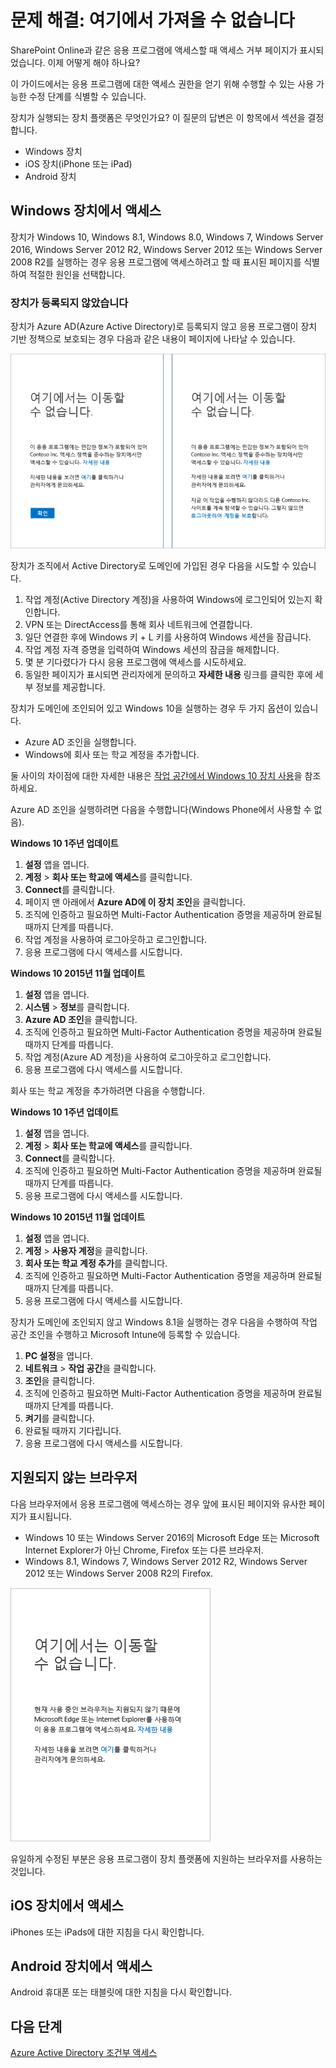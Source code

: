 <properties
	pageTitle="문제 해결: 여기에서 가져올 수 없습니다 | Microsoft Azure"
	description="이 항목에서는 응용 프로그램에 대한 액세스 권한을 얻기 위해 수행할 수 있는 사용 가능한 수정 단계를 식별할 수 있습니다."
	services="active-directory"
	keywords="장치 기반 조건부 액세스, 장치 등록, 장치 등록 사용, 장치 등록 및 MDM"
	documentationCenter=""
	authors="markusvi"
	manager="femila"
	editor=""/>

<tags
	ms.service="active-directory"
	ms.workload="identity"
	ms.tgt_pltfrm="na"
	ms.devlang="na"
	ms.topic="get-started-article"
	ms.date="08/23/2016"
	ms.author="markvi"/>


# 문제 해결: 여기에서 가져올 수 없습니다

SharePoint Online과 같은 응용 프로그램에 액세스할 때 액세스 거부 페이지가 표시되었습니다. 이제 어떻게 해야 하나요?

이 가이드에서는 응용 프로그램에 대한 액세스 권한을 얻기 위해 수행할 수 있는 사용 가능한 수정 단계를 식별할 수 있습니다.



장치가 실행되는 장치 플랫폼은 무엇인가요? 이 질문의 답변은 이 항목에서 섹션을 결정합니다.


-	Windows 장치
-	iOS 장치(iPhone 또는 iPad)
-	Android 장치

## Windows 장치에서 액세스

장치가 Windows 10, Windows 8.1, Windows 8.0, Windows 7, Windows Server 2016, Windows Server 2012 R2, Windows Server 2012 또는 Windows Server 2008 R2를 실행하는 경우 응용 프로그램에 액세스하려고 할 때 표시된 페이지를 식별하여 적절한 원인을 선택합니다.

### 장치가 등록되지 않았습니다

장치가 Azure AD(Azure Active Directory)로 등록되지 않고 응용 프로그램이 장치 기반 정책으로 보호되는 경우 다음과 같은 내용이 페이지에 나타날 수 있습니다.

![등록되지 않은 장치에 대한 "여기에서 가져올 수 없습니다" 메시지](./media/active-directory-conditional-access-device-remediation/01.png "시나리오")



장치가 조직에서 Active Directory로 도메인에 가입된 경우 다음을 시도할 수 있습니다.

1.	작업 계정(Active Directory 계정)을 사용하여 Windows에 로그인되어 있는지 확인합니다.
2.	VPN 또는 DirectAccess를 통해 회사 네트워크에 연결합니다.
3.	일단 연결한 후에 Windows 키 + L 키를 사용하여 Windows 세션을 잠급니다.
4.	작업 계정 자격 증명을 입력하여 Windows 세션의 잠금을 해제합니다.
5.	몇 분 기다렸다가 다시 응용 프로그램에 액세스를 시도하세요.
6.	동일한 페이지가 표시되면 관리자에게 문의하고 **자세한 내용** 링크를 클릭한 후에 세부 정보를 제공합니다.

장치가 도메인에 조인되어 있고 Windows 10을 실행하는 경우 두 가지 옵션이 있습니다.

- Azure AD 조인을 실행합니다.
- Windows에 회사 또는 학교 계정을 추가합니다.

둘 사이의 차이점에 대한 자세한 내용은 [작업 공간에서 Windows 10 장치 사용](active-directory-azureadjoin-windows10-devices.md)을 참조하세요.

Azure AD 조인을 실행하려면 다음을 수행합니다(Windows Phone에서 사용할 수 없음).

**Windows 10 1주년 업데이트**

1.	**설정** 앱을 엽니다.
2.	**계정** > **회사 또는 학교에 액세스**를 클릭합니다.
3.	**Connect**를 클릭합니다.
4.	페이지 맨 아래에서 **Azure AD에 이 장치 조인**을 클릭합니다.
5.	조직에 인증하고 필요하면 Multi-Factor Authentication 증명을 제공하며 완료될 때까지 단계를 따릅니다.
6.	작업 계정을 사용하여 로그아웃하고 로그인합니다.
7.	응용 프로그램에 다시 액세스를 시도합니다.




**Windows 10 2015년 11월 업데이트**


1.	**설정** 앱을 엽니다.
2.	**시스템** > **정보**를 클릭합니다.
3.	**Azure AD 조인**을 클릭합니다.
4.	조직에 인증하고 필요하면 Multi-Factor Authentication 증명을 제공하며 완료될 때까지 단계를 따릅니다.
5.	작업 계정(Azure AD 계정)을 사용하여 로그아웃하고 로그인합니다.
6.	응용 프로그램에 다시 액세스를 시도합니다.

회사 또는 학교 계정을 추가하려면 다음을 수행합니다.

**Windows 10 1주년 업데이트**

1.	**설정** 앱을 엽니다.
2.	**계정** > **회사 또는 학교에 액세스**를 클릭합니다.
3.	**Connect**를 클릭합니다.
4.	조직에 인증하고 필요하면 Multi-Factor Authentication 증명을 제공하며 완료될 때까지 단계를 따릅니다.
5.	응용 프로그램에 다시 액세스를 시도합니다.


**Windows 10 2015년 11월 업데이트**

1.	**설정** 앱을 엽니다.
2.	**계정** > **사용자 계정**을 클릭합니다.
3.	**회사 또는 학교 계정 추가**를 클릭합니다.
4.	조직에 인증하고 필요하면 Multi-Factor Authentication 증명을 제공하며 완료될 때까지 단계를 따릅니다.
5.	응용 프로그램에 다시 액세스를 시도합니다.

장치가 도메인에 조인되지 않고 Windows 8.1을 실행하는 경우 다음을 수행하여 작업 공간 조인을 수행하고 Microsoft Intune에 등록할 수 있습니다.

1.	**PC 설정**을 엽니다.
2.	**네트워크** > **작업 공간**을 클릭합니다.
3.	**조인**을 클릭합니다.
4.	조직에 인증하고 필요하면 Multi-Factor Authentication 증명을 제공하며 완료될 때까지 단계를 따릅니다.
5.	**켜기**를 클릭합니다.
6.	완료될 때까지 기다립니다.
7.	응용 프로그램에 다시 액세스를 시도합니다.


## 지원되지 않는 브라우저

다음 브라우저에서 응용 프로그램에 액세스하는 경우 앞에 표시된 페이지와 유사한 페이지가 표시됩니다.

- Windows 10 또는 Windows Server 2016의 Microsoft Edge 또는 Microsoft Internet Explorer가 아닌 Chrome, Firefox 또는 다른 브라우저.
- Windows 8.1, Windows 7, Windows Server 2012 R2, Windows Server 2012 또는 Windows Server 2008 R2의 Firefox.

![지원되지 않은 브라우저에 대한 "여기에서 가져올 수 없습니다" 메시지](./media/active-directory-conditional-access-device-remediation/02.png "시나리오")


유일하게 수정된 부분은 응용 프로그램이 장치 플랫폼에 지원하는 브라우저를 사용하는 것입니다.

## iOS 장치에서 액세스
iPhones 또는 iPads에 대한 지침을 다시 확인합니다.

## Android 장치에서 액세스
Android 휴대폰 또는 태블릿에 대한 지침을 다시 확인합니다.

## 다음 단계

[Azure Active Directory 조건부 액세스](active-directory-conditional-access.md)

<!-----HONumber=AcomDC_0831_2016-->